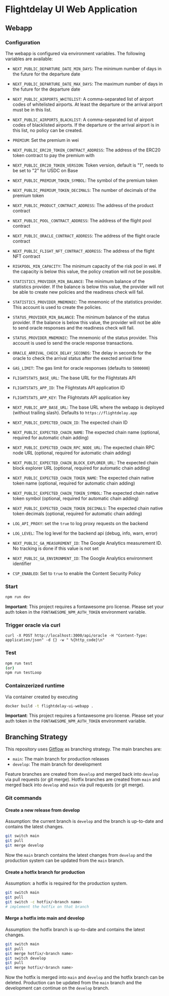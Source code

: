 # Flightdelay UI Web Application


## Webapp

### Configuration

The webapp is configured via environment variables. The following variables are available:

- `NEXT_PUBLIC_DEPARTURE_DATE_MIN_DAYS`: The minimum number of days in the future for the departure date
- `NEXT_PUBLIC_DEPARTURE_DATE_MAX_DAYS`: The maximum number of days in the future for the departure date
- `NEXT_PUBLIC_AIRPORTS_WHITELIST`: A comma-separated list of airport codes of whitelisted airports. At least the departure or the arrival airport must be in this list.
- `NEXT_PUBLIC_AIRPORTS_BLACKLIST`: A comma-separated list of airport codes of blacklisted airports. If the departure or the arrival airport is in this list, no policy can be created.
- `PREMIUM`: Set the premium in wei
- `NEXT_PUBLIC_ERC20_TOKEN_CONTRACT_ADDRESS`: The address of the ERC20 token contract to pay the premium with
- `NEXT_PUBLIC_ERC20_TOKEN_VERSION`: Token version, default is "1", needs to be set to "2" for USDC on Base
- `NEXT_PUBLIC_PREMIUM_TOKEN_SYMBOL`: The symbol of the premium token
- `NEXT_PUBLIC_PREMIUM_TOKEN_DECIMALS`: The number of decimals of the premium token

- `NEXT_PUBLIC_PRODUCT_CONTRACT_ADDRESS`: The address of the product contract 
- `NEXT_PUBLIC_POOL_CONTRACT_ADDRESS`: The address of the flight pool contract
- `NEXT_PUBLIC_ORACLE_CONTRACT_ADDRESS`: The address of the flight oracle contract
- `NEXT_PUBLIC_FLIGHT_NFT_CONTRACT_ADDRESS`: The address of the flight NFT contract
- `RISKPOOL_MIN_CAPACITY`: The minimum capacity of the risk pool in wei. If the capacity is below this value, the policy creation will not be possible.
- `STATISTICS_PROVIDER_MIN_BALANCE`: The minimum balance of the statistics provider. If the balance is below this value, the provider will not be able to create new policies and the readiness check will fail.
- `STATISTICS_PROVIDER_MNEMONIC`: The mnemonic of the statistics provider. This account is used to create the policies. 
- `STATUS_PROVIDER_MIN_BALANCE`: The minimum balance of the status provider. If the balance is below this value, the provider will not be able to send oracle responses and the readiness check will fail.
- `STATUS_PROVIDER_MNEMONIC`: The mnemonic of the status provider. This account is used to send the oracle response transactions. 

- `ORACLE_ARRIVAL_CHECK_DELAY_SECONDS`: The delay in seconds for the oracle to check the arrival status after the exected arrival time
- `GAS_LIMIT`: The gas limit for oracle responses (defaults to `5000000`)

- `FLIGHTSTATS_BASE_URL`: The base URL for the Flightstats API
- `FLIGHTSTATS_APP_ID`: The Flightstats API application ID
- `FLIGHTSTATS_APP_KEY`: The Flightstats API application key

- `NEXT_PUBLIC_APP_BASE_URL`: The base URL where the webapp is deployed (without trailing slash). Defaults to `https://flightdelay.app`
- `NEXT_PUBLIC_EXPECTED_CHAIN_ID`: The expected chain ID
- `NEXT_PUBLIC_EXPECTED_CHAIN_NAME`: The expected chain name (optional, required for automatic chain adding)
- `NEXT_PUBLIC_EXPECTED_CHAIN_RPC_NODE_URL`: The expected chain RPC node URL (optional, required for automatic chain adding)
- `NEXT_PUBLIC_EXPECTED_CHAIN_BLOCK_EXPLORER_URL`: The expected chain block explorer URL (optional, required for automatic chain adding)
- `NEXT_PUBLIC_EXPECTED_CHAIN_TOKEN_NAME`: The expected chain native token name (optional, required for automatic chain adding)
- `NEXT_PUBLIC_EXPECTED_CHAIN_TOKEN_SYMBOL`: The expected chain native token symbol (optional, required for automatic chain adding)
- `NEXT_PUBLIC_EXPECTED_CHAIN_TOKEN_DECIMALS`: The expected chain native token decimals (optional, required for automatic chain adding)

- `LOG_API_PROXY`: set the `true` to log proxy requests on the backend
- `LOG_LEVEL`: The log level for the backend api (debug, info, warn, error)
- `NEXT_PUBLIC_GA_MEASUREMENT_ID`: The Google Analytics measurement ID. No tracking is done if this value is not set
- `NEXT_PUBLIC_GA_ENVIRONMENT_ID`: The Google Analytics environment identifier 
- `CSP_ENABLED`: Set to `true` to enable the Content Security Policy


### Start

```bash
npm run dev
```

**Important**: This project requires a fontawesome pro license. Please set your auth token in the `FONTAWESOME_NPM_AUTH_TOKEN` environment variable.

### Trigger oracle via curl

```
curl -X POST http://localhost:3000/api/oracle -H "Content-Type: application/json" -d {} -w " %{http_code}\n"
```

### Test

```bash
npm run test
(or)
npm run testLoop
```

### Containzerized runtime

Via container created by executing 

```bash
docker build -t flightdelay-ui-webapp .
```
**Important**: This project requires a fontawesome pro license. Please set your auth token in the `FONTAWESOME_NPM_AUTH_TOKEN` environment variable.


## Branching Strategy

This repository uses [Gitflow](https://www.atlassian.com/git/tutorials/comparing-workflows/gitflow-workflow) as branching strategy. The main branches are:

- `main`: The main branch for production releases 
- `develop`: The main branch for development

Feature branches are created from `develop` and merged back into `develop` via pull requests (or git merge). Hotfix branches are created from `main` and merged back into `develop` and `main` via pull requests (or git merge).

### Git commands

#### Create a new release from develop

Assumption: the current branch is `develop` and the branch is up-to-date and contains the latest changes. 

```bash
git switch main
git pull
git merge develop
```

Now the `main` branch contains the latest changes from `develop` and the production system can be updated from the `main` branch.

#### Create a hotfix branch for production

Assumption: a hotfix is required for the production system.

```bash
git switch main
git pull
git switch -c hotfix/<branch name>
# implement the hotfix on that branch 
```

#### Merge a hotfix into main and develop

Assumption: the hotfix branch is up-to-date and contains the latest changes.

```bash
git switch main
git pull
git merge hotfix/<branch name>
git switch develop
git pull
git merge hotfix/<branch name>
```

Now the hotfix is merged into `main` and `develop` and the hotfix branch can be deleted. Production can be updated from the `main` branch and the development can continue on the `develop` branch.
